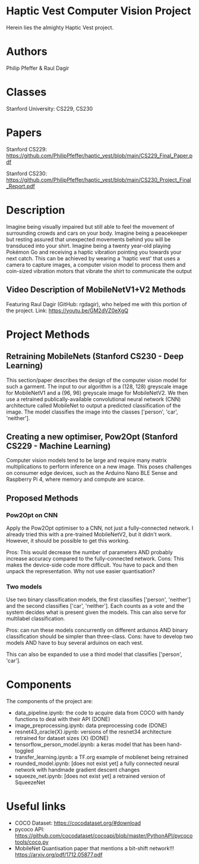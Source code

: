 # Haptic Vest Computer Vision Project
Herein lies the almighty Haptic Vest project.

# Authors
Philip Pfeffer & Raul Dagir

# Classes
Stanford University: CS229, CS230

# Papers
Stanford CS229: https://github.com/PhilipPfeffer/haptic_vest/blob/main/CS229_Final_Paper.pdf

Stanford CS230: https://github.com/PhilipPfeffer/haptic_vest/blob/main/CS230_Project_Final_Report.pdf

# Description
Imagine being visually impaired but still able to feel the movement of surrounding crowds and cars on your body. Imagine being a peacekeeper but resting assured that unexpected movements behind you will be transduced into your shirt. Imagine being a twenty year-old playing Pokémon Go and receiving a haptic vibration pointing you towards your next catch. This can be achieved by wearing a 'haptic vest' that uses a camera to capture images, a computer vision model to process them and coin-sized vibration motors that vibrate the shirt to communicate the output

## Video Description of MobileNetV1+V2 Methods
Featuring Raul Dagir (GitHub: rgdagir), who helped me with this portion of the project.
Link: https://youtu.be/GM2dVZ0eXgQ

# Project Methods
## Retraining MobileNets (Stanford CS230 - Deep Learning)
This section/paper describes the design of the computer vision model for such a garment. The input to our algorithm is a (128, 128) greyscale image for MobileNetV1 and a (96, 96) greyscale image for MobileNetV2. We then use a retrained publically-available convolutional neural network (CNN) architecture called MobileNet to output a predicted classification of the image. The model classifies the image into the classes ['person', 'car', 'neither']. 

## Creating a new optimiser, Pow2Opt (Stanford CS229 - Machine Learning)
Computer vision models tend to be large and require many matrix multiplications to perform inference on a new image. This poses challenges on consumer edge devices, such as the Arduino Nano BLE Sense and Raspberry Pi 4, where memory and compute are scarce. 

## Proposed Methods
### Pow2Opt on CNN
Apply the Pow2Opt optimiser to a CNN, not just a fully-connected network. I already tried this with a pre-trained MobileNetV2, but it didn't work. However, it should be possible to get this working. 

Pros: This would decrease the number of parameters AND probably increase accuracy compared to the fully-connected network.
Cons: This makes the device-side code more difficult. You have to pack and then unpack the representation. Why not use easier quantisation?

### Two models 
Use two binary classification models, the first classifies ['person', 'neither'] and the second classifies ['car', 'neither']. Each counts as a vote and the system decides what is present given the models. This can also serve for multilabel classification.

Pros: can run these models concurrently on different arduinos AND binary classification should be simpler than three-class.
Cons: have to develop two models AND have to buy several arduinos on each vest.

This can also be expanded to use a third model that classifies ['person', 'car'].


# Components
The components of the project are:
 - data_pipeline.ipynb: the code to acquire data from COCO with handy functions to deal with their API (DONE)
 - image_preprocessing.ipynb: data preprocessing code (DONE)
 - resnet43_oracle{X}.ipynb: versions of the resnet34 architecture retrained for dataset sizes {X} (DONE)
 - tensorflow_person_model.ipynb: a keras model that has been hand-toggled
 - transfer_learning.ipynb: a TF.org example of mobilenet being retrained
 - rounded_model.ipynb: [does not exist yet] a fully connected neural network with handmade gradient descent changes
 - squeeze_net.ipynb: [does not exist yet] a retrained version of SqueezeNet


# Useful links
- COCO Dataset: https://cocodataset.org/#download
- pycoco API: https://github.com/cocodataset/cocoapi/blob/master/PythonAPI/pycocotools/coco.py
- MobileNet Quantisation paper that mentions a bit-shift network!!! https://arxiv.org/pdf/1712.05877.pdf
